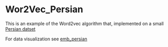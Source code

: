 # Wor2Vec_Persian
This is an example of the Word2vec algorithm that, implemented on a small [Persian datset](https://drive.google.com/file/d/1D7xqjI-xWDQddHc1OISRuMqY8QE0tMzo/view?usp=sharing)

For data visualization see [emb_persian](https://projector.tensorflow.org/?config=Persian_Word2vec)
